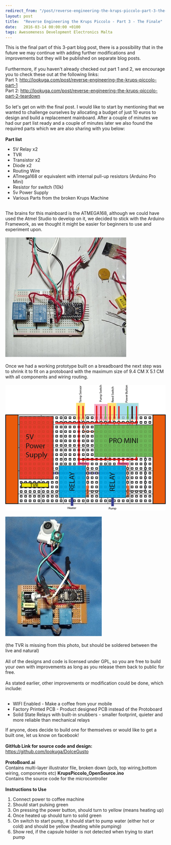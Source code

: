 ```yaml
---
redirect_from: "/post/reverse-engineering-the-krups-piccolo-part-3-the-finale"
layout: post
title:  "Reverse Engineering the Krups Piccolo - Part 3 - The Finale"
date:   2016-03-14 00:00:00 +0100
tags: Awesomeness Development Electronics Malta
---
```

This is the final part of this 3-part blog post, there is a possibility that in the future we may continue with adding further modifications and improvements but they will be published on separate blog posts.<br><br>Furthermore, if you haven't already checked out part 1 and 2, we encourage you to check these out at the following links:
<br>
Part 1: <a target="_blank" href="http://lookuga.com/post/reverse-engineering-the-krups-piccolo-part-1">http://lookuga.com/post/reverse-engineering-the-krups-piccolo-part-1</a>
<br>
Part 2: <a target="_blank" href="http://lookuga.com/post/reverse-engineering-the-krups-piccolo-part-2-teardown">http://lookuga.com/post/reverse-engineering-the-krups-piccolo-part-2-teardown</a>
<br>
<br>
So let's get on with the final post. I would like to start by mentioning that we wanted to challenge ourselves by allocating a budget of just 10 euros to design and build a replacement mainboard. After a couple of minutes we had our part list ready and a couple of minutes later we also found the required parts which we are also sharing with you below:
<br>
<br>
<span style="font-weight: bold;">
Part list
</span>
<br>
<ul>
<li>
5V Relay x2
</li>
<li>
TVR
</li>
<li>
Transistor x2
</li>
<li>
Diode x2
</li>
<li>
Routing Wire
</li>
<li>
ATmega168 or equivalent with internal pull-up resistors (Arduino Pro Mini)
</li>
<li>
Resistor for switch (10k)
</li>
<li>
5v Power Supply
</li>
<li>
Various Parts from the broken Krups Machine
</li>
</ul>
<br>
The brains for this mainboard is the ATMEGA168, although we could have used the Atmel Studio to develop on it, we decided to stick with the Arduino Framework, as we thought it might be easier for beginners to use and experiment upon.
<br>
<br>
<img style="width: 380px;" src="/images/KrupsPiccolo/Part3/mock.jpg">
<br>
<br>
Once we had a working prototype built on a breadboard the next step was to shrink it to fit on a protoboard with the maximum size of  9.4 CM X 5.1 CM with all components and wiring routing.
<br>
<br>
<img style="width: 676px;" src="/images/KrupsPiccolo/Part3/ProtoBoard.png">
<br>
<br>
<img style="width: 303px;" src="/images/KrupsPiccolo/Part3/board.jpg">
<br>
<br>
(the TVR is missing from this photo, but should be soldered between the live and natural)<br><br>All of the designs and code is licensed under GPL, so you are free to build your own with improvements as long as you release them back to public for free.
<br>
<br>
As stated earlier, other improvements or modification could be done, which include:
<br>
<br>
<ul>
<li>WIFI Enabled - Make a coffee from your mobile</li>
<li>Factory Printed PCB - Product designed PCB instead of the Protoboard</li>
<li>Solid State Relays with built-in snubbers - smaller footprint, quieter and more reliable than mechanical relays</li>
</ul>
If anyone, does decide to build one for themselves or would like to get a built one, let us know on facebook!
<br>
<br><span style="font-weight: bold;">GitHub Link for source code and design:</span>
<br>
<a href="https://github.com/lookuga/DolceGusto">https://github.com/lookuga/DolceGusto</a>
<br>
<br>
<span style="font-weight: bold;">ProtoBoard.ai<br></span>
Contains multi-layer illustrator file, broken down (pcb, top wiring,bottom wiring, components etc)<br<br>
<span style="font-weight: bold;">KrupsPiccolo_OpenSource.ino<br></span>
Contains the source code for the microcontroller<br><br>
<span style="font-weight: bold;">Instructions to Use</span>
<br>
<ol>
<li>Connect power to coffee machine</li>
<li>Should start pulsing green</li>
<li>On pressing the power button, should turn to yellow (means heating up)</li>
<li>Once heated up should turn to solid green</li>
<li>On switch to start pump, it should start to pump water (either hot or cold) and should be yellow (heating while pumping)</li>
<li>Show red, if the capsule holder is not detected when trying to start pump</li>
</ol>